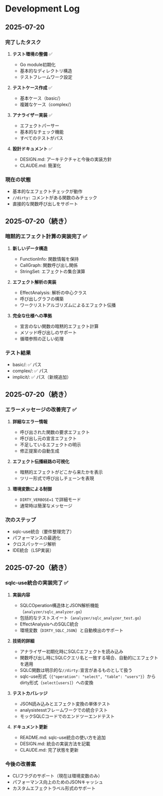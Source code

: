 # Development Log

## 2025-07-20

### 完了したタスク

1. **テスト環境の整備** ✅
   - Go module初期化
   - 基本的なディレクトリ構造
   - テストフレームワーク設定

2. **テストケース作成** ✅
   - 基本ケース（basic/）
   - 複雑なケース（complex/）

3. **アナライザー実装** ✅
   - エフェクトパーサー
   - 基本的なチェック機能
   - すべてのテストがパス

4. **設計ドキュメント** ✅
   - DESIGN.md: アーキテクチャと今後の実装方針
   - CLAUDE.md: 簡潔化

### 現在の状態

- 基本的なエフェクトチェックが動作
- `//dirty:` コメントがある関数のみチェック
- 直接的な関数呼び出しをサポート

## 2025-07-20（続き）

### 暗黙的エフェクト計算の実装完了 ✅

1. **新しいデータ構造**
   - FunctionInfo: 関数情報を保持
   - CallGraph: 関数呼び出し関係
   - StringSet: エフェクトの集合演算

2. **エフェクト解析の実装**
   - EffectAnalysis: 解析の中心クラス
   - 呼び出しグラフの構築
   - ワークリストアルゴリズムによるエフェクト伝播

3. **完全な仕様への準拠**
   - 宣言のない関数の暗黙的エフェクト計算
   - メソッド呼び出しのサポート
   - 循環参照の正しい処理

### テスト結果
- basic/: ✅ パス
- complex/: ✅ パス  
- implicit/: ✅ パス（新規追加）

## 2025-07-20（続き）

### エラーメッセージの改善完了 ✅

1. **詳細なエラー情報**
   - 呼び出された関数の要求エフェクト
   - 呼び出し元の宣言エフェクト
   - 不足しているエフェクトの明示
   - 修正提案の自動生成

2. **エフェクト伝播経路の可視化**
   - 暗黙的エフェクトがどこから来たかを表示
   - ツリー形式で呼び出しチェーンを表現

3. **環境変数による制御**
   - `DIRTY_VERBOSE=1` で詳細モード
   - 通常時は簡潔なメッセージ

### 次のステップ
- sqlc-use統合（要件整理完了）
- パフォーマンスの最適化
- クロスパッケージ解析
- IDE統合（LSP実装）

## 2025-07-20（続き）

### sqlc-use統合の実装完了 ✅

1. **実装内容**
   - SQLCOperation構造体とJSON解析機能（`analyzer/sqlc_analyzer.go`）
   - 包括的なテストスイート（`analyzer/sqlc_analyzer_test.go`）
   - EffectAnalysisへのSQLC統合
   - 環境変数（`DIRTY_SQLC_JSON`）と自動検出のサポート

2. **技術的詳細**
   - アナライザー初期化時にSQLCエフェクトを読み込み
   - 関数呼び出し時にSQLCクエリ名と一致する場合、自動的にエフェクトを適用
   - SQLC関数は明示的な`//dirty:`宣言があるものとして扱う
   - sqlc-use形式（`{"operation": "select", "table": "users"}`）からdirty形式（`select[users]`）への変換

3. **テストカバレッジ**
   - JSON読み込みとエフェクト変換の単体テスト
   - analysistesstフレームワークでの統合テスト
   - モックSQLCコードでのエンドツーエンドテスト

4. **ドキュメント更新**
   - README.md: sqlc-use統合の使い方を追加
   - DESIGN.md: 統合の実装方法を記載
   - CLAUDE.md: 完了状態を更新

### 今後の改善案
- CLIフラグのサポート（現在は環境変数のみ）
- パフォーマンス向上のためのJSONキャッシュ
- カスタムエフェクトラベル形式のサポート